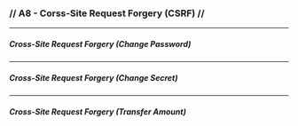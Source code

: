 ### // A8 - Corss-Site Request Forgery (CSRF) //
---
##### Cross-Site Request Forgery (Change Password)
---
##### Cross-Site Request Forgery (Change Secret)
---
##### Cross-Site Request Forgery (Transfer Amount)
